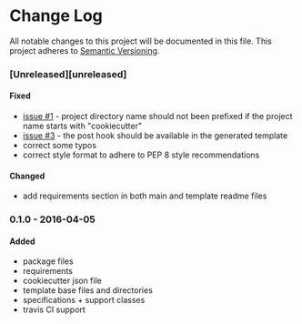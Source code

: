 # Change Log
All notable changes to this project will be documented in this file.
This project adheres to [Semantic Versioning](http://semver.org/).

### [Unreleased][unreleased]

#### Fixed
- [issue #1][issue-1] - project directory name should not been prefixed if the project name starts with "cookiecutter"
- [issue #3][issue-3] - the post hook should be available in the generated template
- correct some typos
- correct style format to adhere to PEP 8 style recommendations

#### Changed
- add requirements section in both main and template readme files

### 0.1.0 - 2016-04-05
#### Added
- package files
- requirements
- cookiecutter json file
- template base files and directories
- specifications + support classes
- travis CI support

[issue-1]: https://github.com/eviweb/cookiecutter-template/issues/1
[issue-3]: https://github.com/eviweb/cookiecutter-template/issues/3
